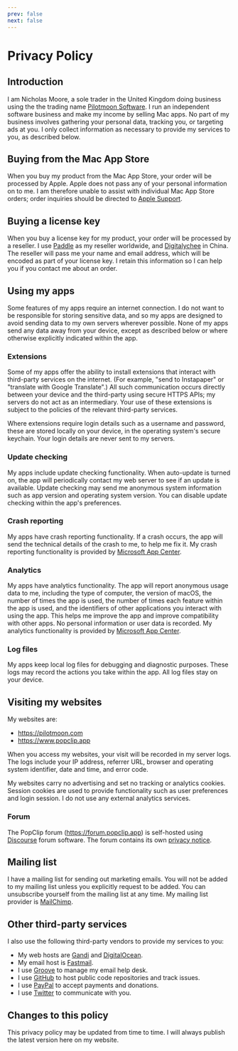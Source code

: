 ```yaml
---
prev: false
next: false
---
```

# Privacy Policy

## Introduction

I am Nicholas Moore, a sole trader in the United Kingdom doing business using the the trading name [Pilotmoon Software](https://pilotmoon.com/about). I run an independent software business and make my income by selling Mac apps. No part of my business involves gathering your personal data, tracking you, or targeting ads at you. I only collect information as necessary to provide my services to you, as described below.

## Buying from the Mac App Store

When you buy my product from the Mac App Store, your order will be processed by Apple. Apple does not pass any of your personal information on to me. I am therefore unable to assist with individual Mac App Store orders; order inquiries should be directed to [Apple Support](https://getsupport.apple.com/).

## Buying a license key

When you buy a license key for my product, your order will be processed by a reseller. I use [Paddle](https://paddle.com/) as my reseller worldwide, and [Digitalychee](https://lizhi.io/) in China. The reseller will pass me your name and email address, which will be encoded as part of your license key. I retain this information so I can help you if you contact me about an order.

## Using my apps

Some features of my apps require an internet connection. I do not want to be responsible for storing sensitive data, and so my apps are designed to avoid sending data to my own servers wherever possible. None of my apps send any data away from your device, except as described below or where otherwise explicitly indicated within the app.

### Extensions

Some of my apps offer the ability to install extensions that interact with third-party services on the internet. (For example, "send to Instapaper" or "translate with Google Translate".) All such communication occurs directly between your device and the third-party using secure HTTPS APIs; my servers do not act as an intermediary. Your use of these extensions is subject to the policies of the relevant third-party services.

Where extensions require login details such as a username and password, these are stored locally on your device, in the operating system's secure keychain. Your login details are never sent to my servers.

### Update checking

My apps include update checking functionality. When auto-update is turned on, the app will periodically contact my web server to see if an update is available. Update checking may send me anonymous system information such as app version and operating system version. You can disable update checking within the app's preferences.

### Crash reporting

My apps have crash reporting functionality. If a crash occurs, the app will send the technical details of the crash to me, to help me fix it. My crash reporting functionality is provided by [Microsoft App Center](https://appcenter.ms/).

### Analytics

My apps have analytics functionality. The app will report anonymous usage data to me, including the type of computer, the version of macOS, the number of times the app is used, the number of times each feature within the app is used, and the identifiers of other applications you interact with using the app. This helps me improve the app and improve compatibility with other apps. No personal information or user data is recorded. My analytics functionality is provided by [Microsoft App Center](https://appcenter.ms/).

### Log files

My apps keep local log files for debugging and diagnostic purposes. These logs may record the actions you take within the app. All log files stay on your device.

## Visiting my websites

My websites are: 

- <https://pilotmoon.com>
- <https://www.popclip.app>

When you access my websites, your visit will be recorded in my server logs. The logs include your IP address, referrer URL, browser and operating system identifier, date and time, and error code.

My websites carry no advertising and set no tracking or analytics cookies. Session cookies are used to provide functionality such as user preferences and login session. I do not use any external analytics services.

### Forum

The PopClip forum (<https://forum.popclip.app>) is self-hosted using [Discourse](https://www.discourse.org/) forum software. The forum contains its own [privacy notice](https://forum.popclip.app/privacy).

## Mailing list

I have a mailing list for sending out marketing emails. You will not be added to my mailing list unless you explicitly request to be added. You can unsubscribe yourself from the mailing list at any time. My mailing list provider is [MailChimp](https://mailchimp.com/).

## Other third-party services

I also use the following third-party vendors to provide my services to you:

* My web hosts are [Gandi](https://www.gandi.net/) and [DigitalOcean](htts://digitalocean.com).
* My email host is [Fastmail](https://www.fastmail.com/).
* I use [Groove](https://groovehq.com/) to manage my email help desk.
* I use [GitHub](https://www.github.com/pilotmoon/) to host public code repositories and track issues.
* I use [PayPal](https://www.paypal.com/) to accept payments and donations.
* I use [Twitter](https://twitter.com/) to communicate with you.
  
## Changes to this policy

This privacy policy may be updated from time to time. I will always publish the latest version here on my website.
